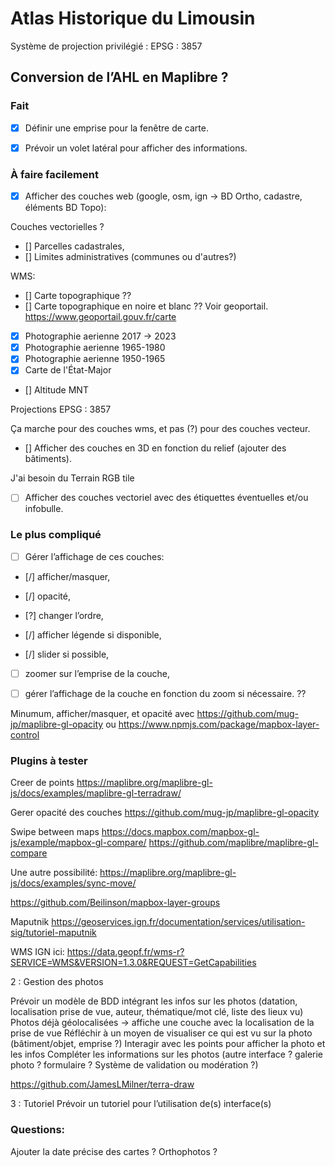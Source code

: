 # Atlas Historique du Limousin

Système de projection privilégié : EPSG : 3857

## Conversion de l’AHL en Maplibre ?

### Fait

- [x] Définir une emprise pour la fenêtre de carte.

- [x] Prévoir un volet latéral pour afficher des informations.

### À faire facilement

- [X] Afficher des couches web (google, osm, ign -> BD Ortho, cadastre, éléments BD Topo):

Couches vectorielles ?

- [] Parcelles cadastrales,
- [] Limites administratives (communes ou d'autres?)

WMS:

- [] Carte topographique ??
- [] Carte topographique en noire et blanc ?? Voir geoportail. https://www.geoportail.gouv.fr/carte
- [X] Photographie aerienne 2017 ->  2023
- [X] Photographie aerienne 1965-1980
- [X] Photographie aerienne 1950-1965
- [X] Carte de l'État-Major

- [] Altitude MNT

Projections EPSG : 3857

Ça marche pour des couches wms, et pas (?) pour des couches vecteur.

- [] Afficher des couches en 3D en fonction du relief (ajouter des bâtiments).

J'ai besoin du Terrain RGB tile

- [ ] Afficher des couches vectoriel avec des étiquettes éventuelles et/ou infobulle.

### Le plus compliqué

- [ ] Gérer l’affichage de ces couches:

- [/] afficher/masquer,
- [/] opacité,  
- [?] changer l’ordre, 

- [/] afficher légende si disponible, 

- [/] slider si possible, 

- [ ] zoomer sur l’emprise de la couche, 

- [ ] gérer l’affichage de la couche en fonction du zoom si nécessaire. ??

Minumum, afficher/masquer, et opacité 
avec 
https://github.com/mug-jp/maplibre-gl-opacity 
ou
https://www.npmjs.com/package/mapbox-layer-control

### Plugins à tester

Creer de points
https://maplibre.org/maplibre-gl-js/docs/examples/maplibre-gl-terradraw/

Gerer opacité des couches
https://github.com/mug-jp/maplibre-gl-opacity

Swipe between maps
https://docs.mapbox.com/mapbox-gl-js/example/mapbox-gl-compare/
https://github.com/maplibre/maplibre-gl-compare

Une autre possibilité:
https://maplibre.org/maplibre-gl-js/docs/examples/sync-move/

https://github.com/Beilinson/mapbox-layer-groups

Maputnik
https://geoservices.ign.fr/documentation/services/utilisation-sig/tutoriel-maputnik

WMS IGN ici: 
https://data.geopf.fr/wms-r?SERVICE=WMS&VERSION=1.3.0&REQUEST=GetCapabilities


2 :  Gestion des photos

Prévoir un modèle de BDD intégrant les infos sur les photos (datation, localisation prise de vue, auteur, thématique/mot clé, liste des lieux vu)
Photos déjà géolocalisées -> affiche une couche avec la localisation de la prise de vue
Réfléchir à un moyen de visualiser ce qui est vu sur la photo (bâtiment/objet, emprise ?)
Interagir avec les points pour afficher la photo et les infos
Compléter les informations sur les photos (autre interface ? galerie photo ? formulaire ? Système de validation ou modération ?)

https://github.com/JamesLMilner/terra-draw

3 : Tutoriel
Prévoir un tutoriel pour l’utilisation de(s) interface(s)

### Questions:

Ajouter la date précise des cartes ? Orthophotos ?


